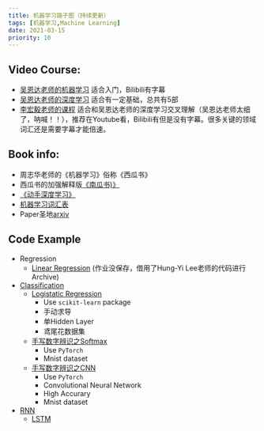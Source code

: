 ```yaml
---
title: 机器学习路子图（持续更新）
tags: [机器学习,Machine Learning]
date: 2021-03-15
priority: 10
---
```


## Video Course:
- [吴恩达老师的机器学习](https://www.bilibili.com/video/BV164411b7dx) 适合入门，Bilibili有字幕
- [吴恩达老师的深度学习](https://www.bilibili.com/video/BV164411m79z) 适合有一定基础，总共有5部
- [李宏毅老师的课程](https://speech.ee.ntu.edu.tw/~hylee/ml/2020-spring.html) 适合和吴恩达老师的深度学习交叉理解（吴恩达老师太细了，呐喊！！），推荐在Youtube看，Bilibili有但是没有字幕。很多关键的领域词汇还是需要字幕才能倍速。

## Book info:
- 周志华老师的《机器学习》俗称《西瓜书》
- 西瓜书的加强解释版[《南瓜书)》](https://datawhalechina.github.io/pumpkin-book/#/)
- [《动手深度学习》](http://tangshusen.me/Dive-into-DL-PyTorch/#/)
- [机器学习词汇表](https://jiqizhixin.github.io/AI-Terminology-page/)
- Paper圣地[arxiv](https://arxiv.org/)

## Code Example

* Regression
  * [Linear Regression](https://colab.research.google.com/drive/1RvxtAjy_vxaf-BKRdcRVDIKJPFgTldHY?usp=sharing) (作业没保存，借用了Hung-Yi Lee老师的代码进行Archive)
* [Classification](https://github.com/Jackjun724/ml_roadmap/tree/main/Classification)
  * [Logistatic Regression](https://github.com/Jackjun724/ml_roadmap/blob/main/Classification/logistic_regression.py)
     * Use `scikit-learn` package
     * 手动求导
     * 单Hidden Layer
     * 鸢尾花数据集
  * [手写数字辨识之Softmax](https://github.com/Jackjun724/ml_roadmap/blob/main/Classification/Softmax.ipynb)
     * Use `PyTorch`
     * Mnist dataset
  * [手写数字辨识之CNN](https://github.com/Jackjun724/ml_roadmap/blob/main/Classification/CNN.ipynb)
     * Use `PyTorch`
     * Convolutional Neural Network
     * High Accurary
     * Mnist dataset
* [RNN](https://github.com/Jackjun724/ml_roadmap/tree/main/RNN)
  * [LSTM](https://www.baidu.com)
